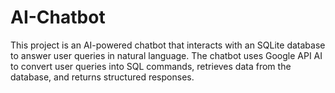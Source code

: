 # AI-Chatbot
This project is an AI-powered chatbot that interacts with an SQLite database to answer user queries in natural language. The chatbot uses Google API AI to convert user queries into SQL commands, retrieves data from the database, and returns structured responses.
